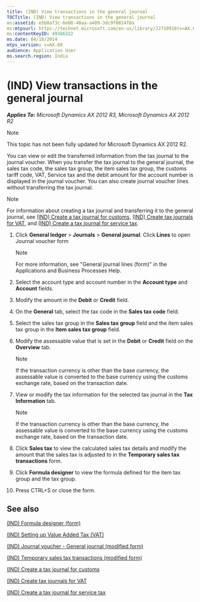 ```yaml
---
title: (IND) View transactions in the general journal
TOCTitle: (IND) View transactions in the general journal
ms:assetid: e5b0af3c-6e08-40aa-a409-3dc9f0814f8a
ms:mtpsurl: https://technet.microsoft.com/en-us/library/JJ710910(v=AX.60)
ms:contentKeyID: 49386322
ms.date: 04/18/2014
mtps_version: v=AX.60
audience: Application User
ms.search.region: India
---
```


# (IND) View transactions in the general journal 


_**Applies To:** Microsoft Dynamics AX 2012 R3, Microsoft Dynamics AX 2012 R2_


> [!NOTE]
> <P>This topic has not been fully updated for Microsoft Dynamics AX 2012 R2.</P>



You can view or edit the transferred information from the tax journal to the journal voucher. When you transfer the tax journal to the general journal, the sales tax code, the sales tax group, the item sales tax group, the customs tariff code, VAT, Service tax and the debit amount for the account number is displayed in the journal voucher. You can also create journal voucher lines without transferring the tax journal.


> [!NOTE]
> <P>For information about creating a tax journal and transferring it to the general journal, see <A href="ind-create-a-tax-journal-for-customs.md">(IND) Create a tax journal for customs</A>, <A href="ind-create-tax-journals-for-vat.md">(IND) Create tax journals for VAT</A>, and <A href="ind-create-a-tax-journal-for-service-tax.md">(IND) Create a tax journal for service tax</A>.</P>



1.  Click **General ledger** \> **Journals** \> **General journal**. Click **Lines** to open Journal voucher form
    

    > [!NOTE]
    > <P>For more information, see "General journal lines (form)" in the Applications and Business Processes Help.</P>



2.  Select the account type and account number in the **Account type** and **Account** fields.

3.  Modify the amount in the **Debit** or **Credit** field.

4.  On the **General** tab, select the tax code in the **Sales tax code** field.

5.  Select the sales tax group in the **Sales tax group** field and the item sales tax group in the **Item sales tax group** field.

6.  Modify the assessable value that is set in the **Debit** or **Credit** field on the **Overview** tab.
    

    > [!NOTE]
    > <P>If the transaction currency is other than the base currency, the assessable value is converted to the base currency using the customs exchange rate, based on the transaction date.</P>



7.  View or modify the tax information for the selected tax journal in the **Tax Information** tab.
    

    > [!NOTE]
    > <P>If the transaction currency is other than the base currency, the assessable value is converted to the base currency using the customs exchange rate, based on the transaction date.</P>



8.  Click **Sales tax** to view the calculated sales tax details and modify the amount that the sales tax is adjusted to in the **Temporary sales tax transactions** form.

9.  Click **Formula designer** to view the formula defined for the item tax group and the tax group.

10. Press CTRL+S or close the form.

## See also

[(IND) Formula designer (form)](https://technet.microsoft.com/en-us/library/jj677983\(v=ax.60\))

[(IND) Setting up Value Added Tax (VAT)](ind-setting-up-value-added-tax-vat.md)

[(IND) Journal voucher - General journal (modified form)](https://technet.microsoft.com/en-us/library/jj678053\(v=ax.60\))

[(IND) Temporary sales tax transactions (modified form)](https://technet.microsoft.com/en-us/library/jj664487\(v=ax.60\))

[(IND) Create a tax journal for customs](ind-create-a-tax-journal-for-customs.md)

[(IND) Create tax journals for VAT](ind-create-tax-journals-for-vat.md)

[(IND) Create a tax journal for service tax](ind-create-a-tax-journal-for-service-tax.md)

  


